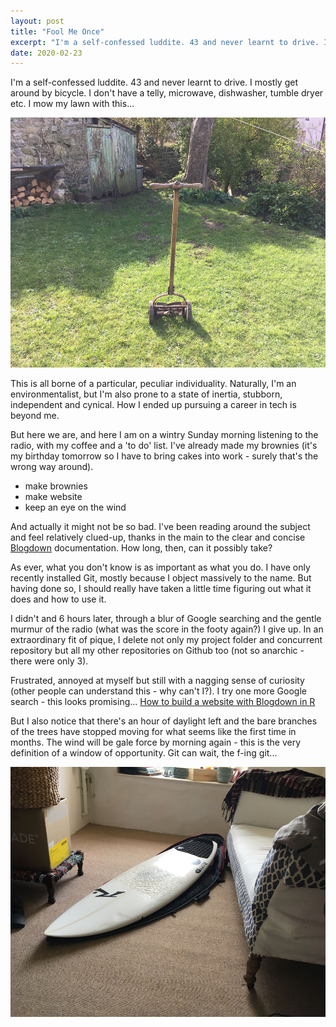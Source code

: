 ```yaml
---
layout: post
title: "Fool Me Once"
excerpt: "I'm a self-confessed luddite. 43 and never learnt to drive. I mostly get around by bicycle. I don't have a telly, microwave, dishwasher, tumble dryer etc. I mow my lawn with this..."
date: 2020-02-23
---
```


I'm a self-confessed luddite. 43 and never learnt to drive. I mostly get around by bicycle. I don't have a telly, microwave, dishwasher, tumble dryer etc. I mow my lawn with this...

<p align='center'>
  <img src='/assets/mower2.jpg' height="400"/>
</p>

This is all borne of a particular, peculiar individuality. Naturally, I'm an environmentalist, but I'm also prone to a state of inertia, stubborn, independent and cynical. How I ended up pursuing a career in tech is beyond me.

But here we are, and here I am on a wintry Sunday morning listening to the radio, with my coffee and a 'to do' list. I've already made my brownies (it's my birthday tomorrow so I have to bring cakes into work - surely that's the wrong way around).

- make brownies
- make website
- keep an eye on the wind

And actually it might not be so bad. I've been reading around the subject and feel relatively clued-up, thanks in the main to the clear and concise [Blogdown](https://bookdown.org/yihui/blogdown/) documentation. How long, then, can it possibly take?

As ever, what you don't know is as important as what you do. I have only recently installed Git, mostly because I object massively to the name. But having done so, I should really have taken a little time figuring out what it does and how to use it.

I didn't and 6 hours later, through a blur of Google searching and the gentle murmur of the radio (what was the score in the footy again?) I give up. In an extraordinary fit of pique, I delete not only my project folder and concurrent repository but all my other repositories on Github too (not so anarchic - there were only 3).

Frustrated, annoyed at myself but still with a nagging sense of curiosity (other people can understand this - why can't I?). I try one more Google search - this looks promising...
[How to build a website with Blogdown in R](https://www.storybench.org/how-to-build-a-website-with-blogdown-in-r/)

But I also notice that there's an hour of daylight left and the bare branches of the trees have stopped moving for what seems like the first time in months. The wind will be gale force by morning again - this is the very definition of a window of opportunity. Git can wait, the f-ing git...

<p align='center'>
  <img src='/assets/surfboard.jpg' height="400"/>
</p>
